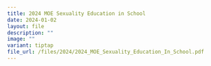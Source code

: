 ```yaml
---
title: 2024 MOE Sexuality Education in School
date: 2024-01-02
layout: file
description: ""
image: ""
variant: tiptap
file_url: /files/2024/2024_MOE_Sexuality_Education_In_School.pdf
---
```

